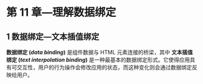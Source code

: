 # 第 11 章—理解数据绑定

## 1 数据绑定—文本插值绑定

**数据绑定 (_data binding_)** 是组件数据与 HTML 元素连接的桥梁，其中 **文本插值绑定 (_text interpolation binding_)** 是一种最基本的数据绑定形式。它使得应用具有可交互性，用户的行为操作会修改应用的状态，而这种变化则会通过数据绑定反映给用户。
